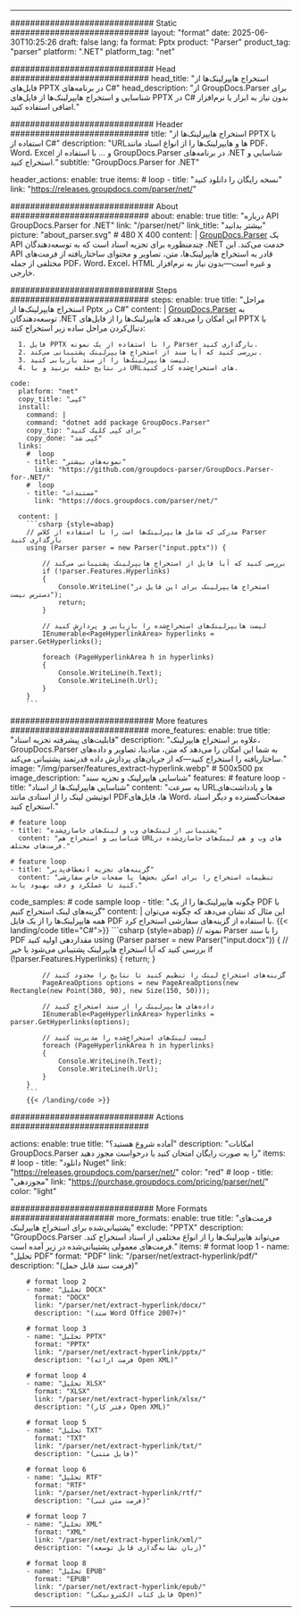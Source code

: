 


---
############################# Static ############################
layout: "format"
date:  2025-06-30T10:25:26
draft: false
lang: fa
format: Pptx
product: "Parser"
product_tag: "parser"
platform: ".NET"
platform_tag: "net"

############################# Head ############################
head_title: "استخراج هایپرلینک‌ها از فایل‌های PPTX در برنامه‌های C#"
head_description: "از GroupDocs.Parser برای شناسایی و استخراج هایپرلینک‌ها از فایل‌های PPTX در C# بدون نیاز به ابزار یا نرم‌افزار اضافی استفاده کنید."

############################# Header ############################
title: "استخراج هایپرلینک‌ها از PPTX با استفاده از C#" 
description: "URLها و هایپرلینک‌ها را از انواع اسناد مانند PDF، Word، Excel و ... با استفاده از GroupDocs.Parser در برنامه‌های .NET شناسایی و استخراج کنید."
subtitle: "GroupDocs.Parser for .NET" 

header_actions:
  enable: true
  items:
    #  loop
    - title: "نسخه رایگان را دانلود کنید"
      link: "https://releases.groupdocs.com/parser/net/"
      
############################# About ############################
about:
    enable: true
    title: "درباره API GroupDocs.Parser for .NET"
    link: "/parser/net/"
    link_title: "بیشتر بدانید"
    picture: "about_parser.svg" # 480 X 400
    content: |
       [GroupDocs.Parser](/parser/net/) یک API چندمنظوره برای تجزیه اسناد است که به توسعه‌دهندگان .NET خدمت می‌کند. این API قادر به استخراج هایپرلینک‌ها، متن، تصاویر و محتوای ساختاریافته از فرمت‌های مختلفی از جمله PDF، Word، Excel، HTML و غیره است—بدون نیاز به نرم‌افزار خارجی.

############################# Steps ############################
steps:
    enable: true
    title: "مراحل استخراج هایپرلینک‌ها از Pptx در C#"
    content: |
      [GroupDocs.Parser](/parser/net/) به توسعه‌دهندگان .NET این امکان را می‌دهد که هایپرلینک‌ها را از فایل‌های PPTX با دنبال‌کردن مراحل ساده زیر استخراج کنند:
      
      1. فایل PPTX را با استفاده از یک نمونه Parser بارگذاری کنید.
      2. بررسی کنید که آیا سند از استخراج هایپرلینک پشتیبانی می‌کند.
      3. لیست هایپرلینک‌ها را از سند بازیابی کنید.
      4. در نتایج حلقه بزنید و با URLهای استخراج‌شده کار کنید.
   
    code:
      platform: "net"
      copy_title: "کپی"
      install:
        command: |
        command: "dotnet add package GroupDocs.Parser"
        copy_tip: "برای کپی کلیک کنید"
        copy_done: "کپی شد"
      links:
        #  loop
        - title: "نمونه‌های بیشتر"
          link: "https://github.com/groupdocs-parser/GroupDocs.Parser-for-.NET/"
        #  loop
        - title: "مستندات"
          link: "https://docs.groupdocs.com/parser/net/"
          
      content: |
        ```csharp {style=abap}
        // مدرکی که شامل هایپرلینک‌ها است را با استفاده از کلاس Parser بارگذاری کنید
        using (Parser parser = new Parser("input.pptx")) {

            // بررسی کنید که آیا فایل از استخراج هایپرلینک پشتیبانی می‌کند
            if (!parser.Features.Hyperlinks)
            {
                Console.WriteLine("استخراج هایپرلینک برای این فایل در دسترس نیست");
                return;
            }

            // لیست هایپرلینک‌های استخراج‌شده را بازیابی و پردازش کنید
            IEnumerable<PageHyperlinkArea> hyperlinks = parser.GetHyperlinks();

            foreach (PageHyperlinkArea h in hyperlinks)
            {
                Console.WriteLine(h.Text);
                Console.WriteLine(h.Url);
            }
        }
        ```  

############################# More features ############################
more_features:
  enable: true
  title: "قابلیت‌های پیشرفته تجزیه اسناد"
  description: "علاوه بر استخراج هایپرلینک، GroupDocs.Parser به شما این امکان را می‌دهد که متن، متادیتا، تصاویر و داده‌های ساختاریافته را استخراج کنید—که از جریان‌های پردازش داده قدرتمند پشتیبانی می‌کند."
  image: "/img/parser/features_extract-hyperlink.webp" # 500x500 px
  image_description: "شناسایی هایپرلینک و تجزیه سند"
  features:
    # feature loop
    - title: "شناسایی هایپرلینک‌ها از اسناد"
      content: "به سرعت URLها و یادداشت‌های انوتیشن لینک را از اسنادی مانند PDFها، فایل‌های Word، صفحات‌گسترده و دیگر اسناد استخراج کنید."

    # feature loop
    - title: "پشتیبانی از لینک‌های وب و لینک‌های جاسازی‌شده"
      content: "شناسایی و استخراج هم URLهای وب و هم لینک‌های جاسازی‌شده در فرمت‌های مختلف."

    # feature loop
    - title: "گزینه‌های تجزیه انعطاف‌پذیر"
      content: "تنظیمات استخراج را برای اسکن بخش‌ها یا صفحات خاص سفارشی کنید تا عملکرد و دقت بهبود یابد."
      
  code_samples:
    # code sample loop
    - title: "چگونه هایپرلینک‌ها را از یک PDF با گزینه‌های لینک استخراج کنیم"
      content: |
        این مثال کد نشان می‌دهد که چگونه می‌توان همه هایپرلینک‌ها را از یک فایل PDF با استفاده از گزینه‌های سفارشی استخراج کرد.
        {{< landing/code title="C#">}}
        ```csharp {style=abap}
        //  نمونه Parser را با سند PDF مقداردهی اولیه کنید
        using (Parser parser = new Parser("input.docx"))
        {
            // بررسی کنید که آیا استخراج هایپرلینک پشتیبانی می‌شود یا خیر
            if (!parser.Features.Hyperlinks)
            {
                return;
            }

            // گزینه‌های استخراج لینک را تنظیم کنید تا نتایج را محدود کنید
            PageAreaOptions options = new PageAreaOptions(new Rectangle(new Point(380, 90), new Size(150, 50)));

            // داده‌های هایپرلینک را از سند استخراج کنید
            IEnumerable<PageHyperlinkArea> hyperlinks = parser.GetHyperlinks(options);

            // لیست لینک‌های استخراج‌شده را مدیریت کنید
            foreach (PageHyperlinkArea h in hyperlinks)
            {
                Console.WriteLine(h.Text);
                Console.WriteLine(h.Url);
            }
        }
        ```
        {{< /landing/code >}}


############################# Actions ############################

actions:
  enable: true
  title: "آماده شروع هستید؟"
  description: "امکانات GroupDocs.Parser را به صورت رایگان امتحان کنید یا درخواست مجوز دهید"
  items:
    #  loop
    - title: "دانلود Nuget"
      link: "https://releases.groupdocs.com/parser/net/"
      color: "red"
        #  loop
    - title: "مجوزدهی"
      link: "https://purchase.groupdocs.com/pricing/parser/net/"
      color: "light"


############################# More Formats #####################
more_formats:
    enable: true
    title: "فرمت‌های پشتیبانی‌شده برای استخراج هایپرلینک"
    exclude: "PPTX"
    description: "GroupDocs.Parser می‌تواند هایپرلینک‌ها را از انواع مختلفی از اسناد استخراج کند. فرمت‌های معمولی پشتیبانی‌شده در زیر آمده است."
    items: 
        # format loop 1
        - name: "تحلیل PDF"
          format: "PDF"
          link: "/parser/net/extract-hyperlink/pdf/"
          description: "(فرمت سند قابل حمل)"
          
        # format loop 2
        - name: "تحلیل DOCX"
          format: "DOCX"
          link: "/parser/net/extract-hyperlink/docx/"
          description: "(سند Word Office 2007+)"
          
        # format loop 3
        - name: "تحلیل PPTX"
          format: "PPTX"
          link: "/parser/net/extract-hyperlink/pptx/"
          description: "(فرمت ارائه Open XML)"
          
        # format loop 4
        - name: "تحلیل XLSX"
          format: "XLSX"
          link: "/parser/net/extract-hyperlink/xlsx/"
          description: "(دفتر کار Open XML)"
          
        # format loop 5
        - name: "تحلیل TXT"
          format: "TXT"
          link: "/parser/net/extract-hyperlink/txt/"
          description: "(فایل متنی)"
          
        # format loop 6
        - name: "تحلیل RTF"
          format: "RTF"
          link: "/parser/net/extract-hyperlink/rtf/"
          description: "(فرمت متن غنی)"
          
        # format loop 7
        - name: "تحلیل XML"
          format: "XML"
          link: "/parser/net/extract-hyperlink/xml/"
          description: "(زبان نشانه‌گذاری قابل توسعه)"
          
        # format loop 8
        - name: "تحلیل EPUB"
          format: "EPUB"
          link: "/parser/net/extract-hyperlink/epub/"
          description: "(فایل کتاب الکترونیکی Open)"
         
          

---